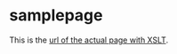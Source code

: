 # samplepage

This is the <a href="https://lidiakrus.github.io/samplepage/">url of the actual page with XSLT</a>.

